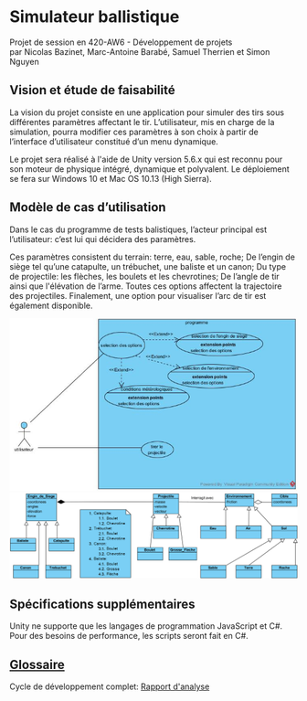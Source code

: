# Simulateur ballistique
Projet de session en 420-AW6 - Développement de projets  
par Nicolas Bazinet, Marc-Antoine Barabé, Samuel Therrien et Simon Nguyen  

## Vision et étude de faisabilité
La vision du projet consiste en une application pour simuler des tirs sous différentes paramètres affectant le tir. L’utilisateur, mis en charge de la simulation, pourra modifier ces paramètres à son choix à partir de l’interface d’utilisateur constitué d’un menu dynamique.  

Le projet sera réalisé à l'aide de Unity version 5.6.x qui est reconnu pour son moteur de physique intégré, dynamique et polyvalent. Le déploiement se fera sur Windows 10 et Mac OS 10.13 (High Sierra).

## Modèle de cas d’utilisation
Dans le cas du programme de tests balistiques, l’acteur principal est l’utilisateur: c’est lui qui décidera des paramètres.  

Ces paramètres consistent du terrain: terre, eau, sable, roche; De l’engin de siège tel qu’une catapulte, un trébuchet, une baliste et un canon; Du type de projectile: les flèches, les boulets et les chevrotines; De l’angle de tir ainsi que l'élévation de l’arme. Toutes ces options affectent la trajectoire des projectiles. Finalement, une option pour visualiser l’arc de tir est également disponible.

![Diagramme de cas d'utilisation](https://raw.githubusercontent.com/Avasam/Simulateur-ballistic-developpement-de-projet/master/Documentation/Diagramme_de_cas_dutilisation.png)
![Diagramme de classes](https://raw.githubusercontent.com/Avasam/Simulateur-ballistic-developpement-de-projet/master/Documentation/Diagramme_de_classes.png)

## Spécifications supplémentaires

Unity ne supporte que les langages de programmation JavaScript et C#. Pour des besoins de performance, les scripts seront fait en C#.

## [Glossaire]((https://raw.githubusercontent.com/Avasam/Simulateur-ballistic-developpement-de-projet/master/Glossaire.md))

Cycle de développement complet: [Rapport d'analyse](https://docs.google.com/document/d/1KkV5PzfKP5J1mMFA_SUoL8Q6cWs6PHw5FupHfbu4PL4/edit?usp=sharing)
